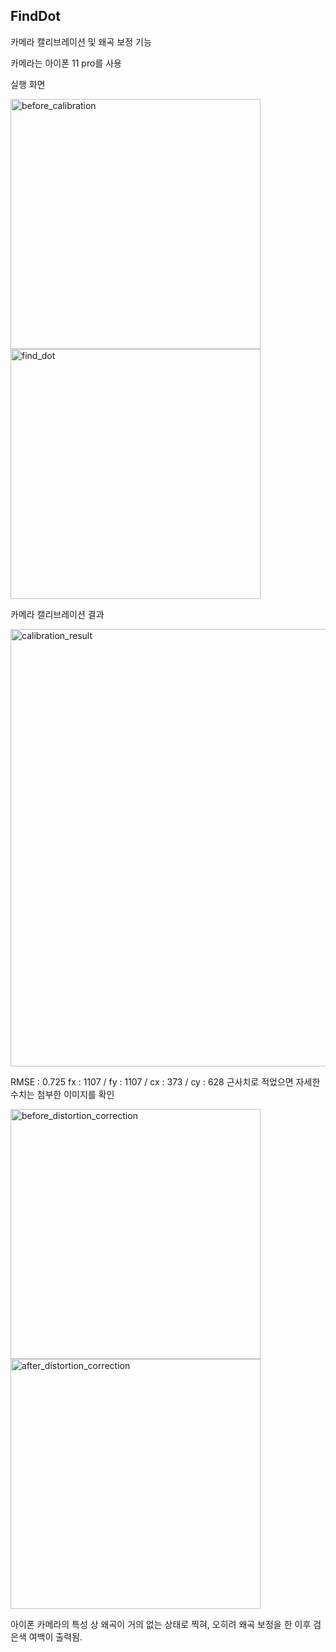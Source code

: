 ## FindDot

카메라 캘리브레이션 및 왜곡 보정 기능

카메라는 아이폰 11 pro를 사용

실행 화면

<img width="400" alt="before_calibration" src="https://github.com/SoTaeHo/FindDot/assets/91146046/20e08b5b-7f3c-4e35-bcc3-f85fd7a940cb">
<img width="400" alt="find_dot" src="https://github.com/SoTaeHo/FindDot/assets/91146046/d04dda9f-7990-438b-83ab-d78962302204">

카메라 캘리브레이션 결과

<img width="700" alt="calibration_result" src="https://github.com/SoTaeHo/FindDot/assets/91146046/5b31b3d0-d00e-48f6-a8b4-200bc7485e1c">

RMSE : 0.725
fx : 1107 / fy : 1107 / cx : 373 / cy : 628
근사치로 적었으면 자세한 수치는 첨부한 이미지를 확인

<img width="400" alt="before_distortion_correction" src="https://github.com/SoTaeHo/FindDot/assets/91146046/1ff76632-add5-4f7c-ad60-4b44668b7104">
<img width="400" alt="after_distortion_correction" src="https://github.com/SoTaeHo/FindDot/assets/91146046/51fc718c-731f-47b7-91ad-c375eb053f99">

아이폰 카메라의 특성 상 왜곡이 거의 없는 상태로 찍혀, 오히려 왜곡 보정을 한 이후 검은색 여백이 출력됨.
